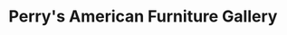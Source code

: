 ---
title: "Perry's American Furniture Gallery"
url: /lexington/perrys-american-furniture-gallery/
shop: Möbel
---